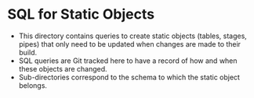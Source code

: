 # SQL for Static Objects
- This directory contains queries to create static objects (tables, stages, pipes) that only need to be updated when changes are made to their build.
- SQL queries are Git tracked here to have a record of how and when these objects are changed.
- Sub-directories correspond to the schema to which the static object belongs.
